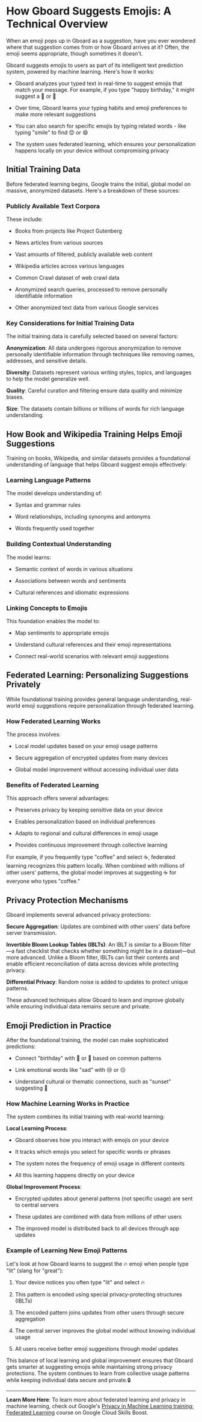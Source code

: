 
# How Gboard Suggests Emojis: A Technical Overview

When an emoji pops up in Gboard as a suggestion, have you ever wondered where that suggestion comes from or how Gboard arrives at it? Often, the emoji seems appropriate, though sometimes it doesn't.

Gboard suggests emojis to users as part of its intelligent text prediction system, powered by machine learning. Here's how it works:

- Gboard analyzes your typed text in real-time to suggest emojis that match your message. For example, if you type "happy birthday," it might suggest a 🎂 or 🎉

- Over time, Gboard learns your typing habits and emoji preferences to make more relevant suggestions

- You can also search for specific emojis by typing related words - like typing "smile" to find 😊 or 😄

- The system uses federated learning, which ensures your personalization happens locally on your device without compromising privacy

## Initial Training Data

Before federated learning begins, Google trains the initial, global model on massive, anonymized datasets. Here's a breakdown of these sources:

### Publicly Available Text Corpora

These include:

- Books from projects like Project Gutenberg

- News articles from various sources

- Vast amounts of filtered, publicly available web content

- Wikipedia articles across various languages

- Common Crawl dataset of web crawl data

- Anonymized search queries, processed to remove personally identifiable information

- Other anonymized text data from various Google services

### Key Considerations for Initial Training Data

The initial training data is carefully selected based on several factors:

**Anonymization**: All data undergoes rigorous anonymization to remove personally identifiable information through techniques like removing names, addresses, and sensitive details.

**Diversity**: Datasets represent various writing styles, topics, and languages to help the model generalize well.

**Quality**: Careful curation and filtering ensure data quality and minimize biases.

**Size**: The datasets contain billions or trillions of words for rich language understanding.

## How Book and Wikipedia Training Helps Emoji Suggestions

Training on books, Wikipedia, and similar datasets provides a foundational understanding of language that helps Gboard suggest emojis effectively:

### Learning Language Patterns

The model develops understanding of:

- Syntax and grammar rules

- Word relationships, including synonyms and antonyms

- Words frequently used together

### Building Contextual Understanding

The model learns:

- Semantic context of words in various situations

- Associations between words and sentiments

- Cultural references and idiomatic expressions

### Linking Concepts to Emojis

This foundation enables the model to:

- Map sentiments to appropriate emojis

- Understand cultural references and their emoji representations

- Connect real-world scenarios with relevant emoji suggestions

## Federated Learning: Personalizing Suggestions Privately

While foundational training provides general language understanding, real-world emoji suggestions require personalization through federated learning.

### How Federated Learning Works

The process involves:

- Local model updates based on your emoji usage patterns

- Secure aggregation of encrypted updates from many devices

- Global model improvement without accessing individual user data

### Benefits of Federated Learning

This approach offers several advantages:

- Preserves privacy by keeping sensitive data on your device

- Enables personalization based on individual preferences

- Adapts to regional and cultural differences in emoji usage

- Provides continuous improvement through collective learning

For example, if you frequently type "coffee" and select ☕, federated learning recognizes this pattern locally. When combined with millions of other users' patterns, the global model improves at suggesting ☕ for everyone who types "coffee."

## Privacy Protection Mechanisms

Gboard implements several advanced privacy protections:

**Secure Aggregation**: Updates are combined with other users' data before server transmission.

**Invertible Bloom Lookup Tables (IBLTs)**: An IBLT is similar to a Bloom filter—a fast checklist that checks whether something might be in a dataset—but more advanced. Unlike a Bloom filter, IBLTs can list their contents and enable efficient reconciliation of data across devices while protecting privacy.

**Differential Privacy**: Random noise is added to updates to protect unique patterns.

These advanced techniques allow Gboard to learn and improve globally while ensuring individual data remains secure and private.

## Emoji Prediction in Practice

After the foundational training, the model can make sophisticated predictions:

- Connect "birthday" with 🎂 or 🎉 based on common patterns

- Link emotional words like "sad" with 😢 or 😔

- Understand cultural or thematic connections, such as "sunset" suggesting 🌅

### How Machine Learning Works in Practice

The system combines its initial training with real-world learning:

**Local Learning Process**:

- Gboard observes how you interact with emojis on your device

- It tracks which emojis you select for specific words or phrases

- The system notes the frequency of emoji usage in different contexts

- All this learning happens directly on your device

**Global Improvement Process**:

- Encrypted updates about general patterns (not specific usage) are sent to central servers

- These updates are combined with data from millions of other users

- The improved model is distributed back to all devices through app updates

### Example of Learning New Emoji Patterns

Let's look at how Gboard learns to suggest the 🔥 emoji when people type "lit" (slang for "great"):

1. Your device notices you often type "lit" and select 🔥

2. This pattern is encoded using special privacy-protecting structures (IBLTs)

3. The encoded pattern joins updates from other users through secure aggregation

4. The central server improves the global model without knowing individual usage

5. All users receive better emoji suggestions through model updates

This balance of local learning and global improvement ensures that Gboard gets smarter at suggesting emojis while maintaining strong privacy protections. The system continues to learn from collective usage patterns while keeping individual data secure and private.🔒

---
**Learn More Here**: To learn more about federated learning and privacy in machine learning, check out Google's [Privacy in Machine Learning training: Federated Learning](https://www.cloudskillsboost.google/paths/183/course_templates/1036/video/513292) course on Google Cloud Skills Boost.


